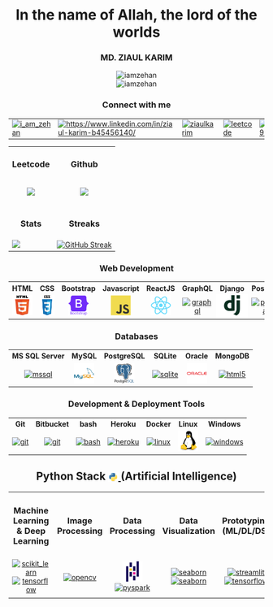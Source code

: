 <h1 align="center">In the name of Allah, the lord of the worlds</h1>
<h3 align="center">MD. ZIAUL KARIM</h3>

<div align="center"> 
    <img src="https://komarev.com/ghpvc/?username=iamzehan&label=Profile%20views&color=FF5233&style=flat" alt="iamzehan" /> 
    <br>
    <img src="https://github-profile-trophy.vercel.app/?username=iamzehan&theme=onedark" alt="iamzehan" />
</div>

<table align="center">
    <tr>
        <h3 align="center">Connect with me</h3>
    </tr>
    <tr>
    <td>
        <a href="https://twitter.com/i_am_zehan" target="_blank"><img align="center" src="https://raw.githubusercontent.com/rahuldkjain/github-profile-readme-generator/master/src/images/icons/Social/twitter.svg" alt="i_am_zehan" height="30" width="40" /></a>
    </td>
    <td>
        <a href="https://www.linkedin.com/in/ziaul-karim-b45456140/" target="_blank"><img align="center" src="https://raw.githubusercontent.com/rahuldkjain/github-profile-readme-generator/master/src/images/icons/Social/linked-in-alt.svg" alt="https://www.linkedin.com/in/ziaul-karim-b45456140/" height="30" width="40" /></a>
    </td>
    <td>
        <a href="https://kaggle.com/ziaulkarim" target="_blank"><img align="center" src="https://raw.githubusercontent.com/rahuldkjain/github-profile-readme-generator/master/src/images/icons/Social/kaggle.svg" alt="ziaulkarim" height="30" width="40"></a>
    </td>
    <td>
        <a href="https://leetcode.com/ziaul497/" target="_blank"><img align="center" src="https://upload.wikimedia.org/wikipedia/commons/8/8e/LeetCode_Logo_1.png" alt="leetcode" height="40" width="40"></a>
    </td>
    <td>
        <a href="https://www.hackerrank.com/ziaul_karim497?hr_r=1" target="_blank"><img align="center" src="https://raw.githubusercontent.com/rahuldkjain/github-profile-readme-generator/master/src/images/icons/Social/hackerrank.svg" alt="@ziaul_karim497" height="30" width="40" /></a>
    </td>
    <td>
        <a href="https://mail.google.com/mail/?view=cm&fs=1&to=ziaul.karim497@gmail.com" target="_blank"><img align="center" src="https://upload.wikimedia.org/wikipedia/commons/7/7e/Gmail_icon_%282020%29.svg" height="30" width="30" /></a>
    </td>
    </tr>
</table>

<table align="center" style="width:100%">
    <tr>
        <td>
            <h3 align = "center">Leetcode</h3>
        </td>
        <td>
            <h3 align = "center">Github</h3>
        </td>
    </tr>
    <tr>
        <td>
            <p align="center"> <img src="https://leetcode.card.workers.dev/ziaul497?theme=auto&font=baloo&extension=null"></p>
        </td>
        <td>
            <p align="center">
                <img src="https://github-readme-stats.vercel.app/api/top-langs/?username=iamzehan&langs_count=9&layout=compact&theme=dark"/>
            </p>
        </td>
    </tr>
    <tr>
        <td>
            <h3 align="center"> Stats </h3>
        </td> 
        <td> 
            <h3 align="center"> Streaks </h3>
        </td>
    </tr>
    <tr>
        <td>
            <a><img src="https://github-readme-stats.vercel.app/api?username=iamzehan&count_private=true&show_icons=true&theme=dark"/></a>
        </td>
        <td>
            <a href="https://git.io/streak-stats"><img src="https://github-readme-streak-stats.herokuapp.com?user=iamzehan&theme=dark&count_private=true" alt="GitHub Streak" /></a>
        </td>
    </tr>
</table>

<table align="center" style="width:100%">
    <tr>
        <h3 align="center">Web Development</h3>
    </tr>
    <tr>
        <th> HTML </th>
        <th> CSS </th>
        <th> Bootstrap </th>
        <th> Javascript </th>
        <th> ReactJS </th>
        <th> GraphQL </th>
        <th> Django </th>
        <th> Postman </th>
        <th> FastAPI </th>
    </tr>
    <tr>
        <td align="center">
            <a href="https://www.w3schools.com/html5/" target="_blank" rel="noreferrer"> <img src="https://raw.githubusercontent.com/devicons/devicon/master/icons/html5/html5-original-wordmark.svg" alt="html5" width="40" height="40"/> </a>
        </td>
        <td align="center">
            <a href="https://www.w3schools.com/css/" target="_blank" rel="noreferrer"> <img src="https://raw.githubusercontent.com/devicons/devicon/master/icons/css3/css3-original-wordmark.svg" alt="css3" width="40" height="40"/> </a>
        </td>
        <td align="center">
            <a href="https://getbootstrap.com" target="_blank" rel="noreferrer"> <img src="https://raw.githubusercontent.com/devicons/devicon/master/icons/bootstrap/bootstrap-plain-wordmark.svg" alt="bootstrap" width="40" height="40"/> </a>
        </td>
        <td align="center">
            <a href="https://developer.mozilla.org/en-US/docs/Web/JavaScript" target="_blank" rel="noreferrer"> <img src="https://raw.githubusercontent.com/devicons/devicon/master/icons/javascript/javascript-original.svg" alt="javascript" width="40" height="40"/> </a> 
        </td>
        <td align="center">
            <a href = "https://www.react.dev/" target = "_blank" rel="noreferrer" ><img src = "https://raw.githubusercontent.com/devicons/devicon/master/icons/react/react-original.svg" height="40" width="40"/> </a> 
        </td>
        <td align="center">
            <a href="https://graphql.org" target="_blank" rel="noreferrer"> <img src="https://www.vectorlogo.zone/logos/graphql/graphql-icon.svg" alt="graphql" width="40" height="40"/> </a>
        </td>
        <td align="center" style="background:white">
            <a href="https://www.djangoproject.com/" target="_blank" rel="noreferrer"> <img src="https://raw.githubusercontent.com/devicons/devicon/master/icons/django/django-plain.svg" alt="django" width="40" height="40"/> </a> 
        </td>
        <td align="center">
            <a href="https://postman.com" target="_blank" rel="noreferrer"> <img src="https://raw.githubusercontent.com/gilbarbara/logos/main/logos/postman-icon.svg" alt="postman" width="40" height="40"/> </a>
        </td>
        <td align="center">
            <a href="https://fastapi.tiangolo.com/" target="_blank"> 
            <img src="https://raw.githubusercontent.com/gilbarbara/logos/main/logos/fastapi-icon.svg" alt="html5" width="40" height="40"/>
            </a>
        </td>
    </tr>
  
</table>

<table align="center" style="width:100%">
    <tr>  
        <h3 align="center">Databases</h3>
    </tr>
    <tr>
        <th> MS SQL Server </th>
        <th> MySQL </th>
        <th> PostgreSQL </th>
        <th> SQLite </th>
        <th> Oracle </th>
        <th> MongoDB </th>
    </tr>
    <tr align="center" >
        <td>
            <a href="https://www.microsoft.com/en-us/sql-server" target="_blank" rel="noreferrer"> <img src="https://www.svgrepo.com/show/303229/microsoft-sql-server-logo.svg" alt="mssql" width="40" height="40"/> </a> 
        </td>
        <td>
            <a href="https://www.mysql.com/" target="_blank" rel="noreferrer"> <img src="https://raw.githubusercontent.com/devicons/devicon/master/icons/mysql/mysql-original-wordmark.svg" alt="mysql" width="40" height="40"/> </a>
        </td>
        <td>
            <a href="https://www.postgresql.org" target="_blank" rel="noreferrer"> <img src="https://raw.githubusercontent.com/devicons/devicon/master/icons/postgresql/postgresql-original-wordmark.svg" alt="postgresql" width="40" height="40"/> </a>
        </td>  
        <td>
            <a href="https://www.sqlite.org/" target="_blank" rel="noreferrer"> <img src="https://www.vectorlogo.zone/logos/sqlite/sqlite-icon.svg" alt="sqlite" width="40" height="40"/> </a>
        </td>
        <td>
            <a href="https://www.oracle.com/" target="_blank" rel="noreferrer"> <img src="https://raw.githubusercontent.com/devicons/devicon/master/icons/oracle/oracle-original.svg" alt="oracle" width="auto" height="40"/> </a>
        </td>
        <td>
            <a href="https://pymongo.readthedocs.io/en/stable/" title="MongoDB" target="_blank"><img src="https://raw.githubusercontent.com/gilbarbara/logos/main/logos/mongodb-icon.svg" alt="html5" width="40" height="40"/></a>
        </td>
    </tr>
</table>
  
<table align="center" style="width:100%">
    <tr>
        <h3 align="center"> Development & Deployment Tools </h3>
    </tr>
    <tr align="center">
        <th> Git </th>
        <th> Bitbucket </th>
        <th> bash </th>
        <th> Heroku </th>
        <th> Docker </th>
        <th> Linux </th>
        <th> Windows </th>
    </tr>
    <tr align="center" >
        <td>
            <a href="https://git-scm.com/" target="_blank" rel="noreferrer"> <img src="https://www.vectorlogo.zone/logos/git-scm/git-scm-icon.svg" alt="git" width="40" height="40"/> </a> 
        </td>
        <td>
            <a href="https://bitbucket.org/product" target="_blank" rel="noreferrer"> <img src="https://upload.vectorlogo.zone/logos/bitbucket/images/11915f2e-3287-46b6-a81d-0daad8160e11.svg" alt="git" width="40" height="40"/> </a> 
        </td>
        <td>
            <a href="https://www.gnu.org/software/bash/" target="_blank" rel="noreferrer"> <img src="https://github.com/iamzehan/FastAPI-Beanie-MongoDB/assets/43857150/1965d7c4-ae5d-46b9-8c5e-fae7466ec91e" alt="bash" width="40" height="43"/> </a> 
        </td>
        <td>
            <a href="https://heroku.com" target="_blank" rel="noreferrer"> <img src="https://www.vectorlogo.zone/logos/heroku/heroku-icon.svg" alt="heroku" width="40" height="40"/> </a> 
        </td>
        <td>
        <a href="https://www.docker.com/" target="_blank" rel="noreferrer"> <img src="https://wiki.hornbill.com/images/7/70/Docker_logo.png" alt="linux" width="40" height="40"/> </a>
        </td>
        <td>
            <a href="https://www.linux.org/" target="_blank" rel="noreferrer"> <img src="https://raw.githubusercontent.com/devicons/devicon/master/icons/linux/linux-original.svg" alt="linux" width="40" height="40"/> </a>
        </td>
        <td>
            <a href="https://www.microsoft.com/" target = "_blank" rel="noreferrer"> <img src="https://gcom.fi/images_hovedside/2021-08-12-ts3_thumbs-9cf.png?1642544790685" alt="windows" width="40" height="40"> </a>
        </td>
    </tr>
</table>
   
<table align="center" style="width:100%">
  <tr>
    <h2 align="center">Python Stack <a href="https://www.python.org" target="_blank" rel="noreferrer" > <img src="https://raw.githubusercontent.com/devicons/devicon/master/icons/python/python-original.svg" alt="python" width="20" height="20" style="vertical-align: middle"/> </a> (Artificial Intelligence)</h2>
  </tr>
  <tr>
    <th><h3 align="center">Machine Learning & Deep Learning</h3></th>
    <th><h3 align="center">Image Processing</h3></th>
    <th><h3 align="center">Data Processing</h3></th>
    <th><h3 align="center">Data Visualization</h3></th>
    <th><h3 align="center">Prototyping (ML/DL/DS)</h3></th>
    <th><h3 align="center">Others</h3></th>
  </tr>
  <tr>
    <td align="center">
        <a href="https://scikit-learn.org/" target="_blank" rel="noreferrer"><img src="https://upload.wikimedia.org/wikipedia/commons/0/05/Scikit_learn_logo_small.svg" alt="scikit_learn" width="40" height="40"/></a>
        <a href="https://www.tensorflow.org" target="_blank" rel="noreferrer"><img src="https://www.vectorlogo.zone/logos/tensorflow/tensorflow-icon.svg" alt="tensorflow" width="40" height="40"/></a></td>
    <td align="center">
        <a href="https://opencv.org/" target="_blank" rel="noreferrer" style="vertical-align:middle"><img src="https://www.vectorlogo.zone/logos/opencv/opencv-icon.svg" alt="opencv" width="40" height="40" style="vertical-align:middle"/></a>
    </td>
    <td align="center">
        <a href="https://pandas.pydata.org/" target="_blank" rel="noreferrer"><img src="https://raw.githubusercontent.com/devicons/devicon/2ae2a900d2f041da66e950e4d48052658d850630/icons/pandas/pandas-original.svg" alt="pandas" width="40" height="40"/></a>   
        <a href="https://spark.apache.org/docs/latest/api/python/reference/index.html" target="_blank" rel="noreferrer"><img src="https://miro.medium.com/v2/resize:fit:376/1*v62Z_-KtrO3m8wr_HmW4nQ.png" alt="pyspark" width="auto" height="40"/></a>
    </td>
    <td align="center">
        <a href="https://seaborn.pydata.org/" target="_blank" rel="noreferrer"><img src="https://seaborn.pydata.org/_images/logo-mark-lightbg.svg" alt="seaborn" width="40" height="40"/></a> <a href="https://matplotlib.org/stable/" target="_blank" rel="noreferrer"><img src="https://upload.wikimedia.org/wikipedia/commons/thumb/0/01/Created_with_Matplotlib-logo.svg/2048px-Created_with_Matplotlib-logo.svg.png" alt="seaborn" width="40" height="40"/></a>
    </td>
    <td align="center">
        <a href="https://www.streamlit.io" target="_blank" rel="noreferrer"><img src="https://seeklogo.com/images/S/streamlit-logo-1A3B208AE4-seeklogo.com.png" alt="streamlit" width="40" height="20"/></a>
        <a href="https://www.gradio.app/" target="_blank" rel="noreferrer"><img src="https://avatars.githubusercontent.com/u/51063788?s=200&v=4" alt="tensorflow" width="40" height="40"/></a>
    </td>
    <td align="center">
        <a href="https://www.adobe.com/in/products/illustrator.html" target="_blank" rel="noreferrer"><img src="https://www.vectorlogo.zone/logos/adobe_illustrator/adobe_illustrator-icon.svg" alt="illustrator" width="40" height="40"/></a><a href="https://www.photoshop.com/en" target="_blank" rel="noreferrer"><img src="https://raw.githubusercontent.com/devicons/devicon/master/icons/photoshop/photoshop-line.svg" alt="photoshop" width="40" height="40"/></a>
    </td>
  </tr>
</table>

<!-- <p> If you made it till here, let me tell you something ___ <br> <i>"I once told someone that I wanted to win, no matter what the cost, and Boy, was I wrong to underestimate the cost! Wanting to win is probably a good thing, but you also have to understand that nothing is promised in this life. What you have is now, and only now is promised. If your 'now' doesn't excite you, no amount of winning will ever satisfy you. So, please stop wondering about the future too much. You'll be more than just fine. Keep working, keep growing, keep smiling, and keep getting up every time you get knocked down. Fall, but fall forward, and please 🙏 please 🙏 please 🙏 be kind because very few of us get the chance to change the world, but true kindness can change lives. I think that is more important."</i> </p>

<span style="color:green;font-weight:700;font-size:20px">
   - Zehan
</span> -->

